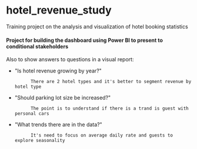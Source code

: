 # hotel_revenue_study

Training project on the analysis and visualization of hotel booking statistics

#### Project for building the dashboard using Power BI to present to conditional stakeholders

Also to show answers to questions in a visual report:

- "Is hotel revenue growing by year?"

            There are 2 hotel types and it's better to segment revenue by hotel type


- "Should parking lot size be increased?"

            The point is to understand if there is a trand is guest with personal cars


- "What trends there are in the data?"

            It's need to focus on average daily rate and guests to explore seasonality
